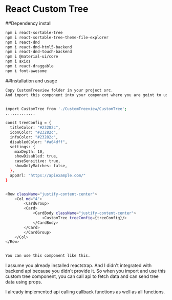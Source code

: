 # React Custom Tree

##Dependency install
```sh
npm i react-sortable-tree
npm i react-sortable-tree-theme-file-explorer
npm i react-dnd
npm i react-dnd-html5-backend
npm i react-dnd-touch-backend
npm i @material-ui/core
npm i axios
npm i react-draggable
npm i font-awesome
```
##Installation and usage
```sh
Copy CustomTreeview folder in your project src.
And import this component into your component where you are goint to use it.


import CustomTree from './CustomTreeview/CustomTree';
.............

const treeConfig = {
  titleColor: "#23282c",
  iconColor: "#23282c",
  infoColor: "#23282c",
  disabledColor: "#a64dff",
  settings: {
    maxDepth: 10,
    showDisabled: true,
    caseSensitive: true,
    showOnlyMatches: false,
  },
  appUrl: "https://apiexample.com/"
}


<Row className="justify-content-center">
    <Col md="4">
        <CardGroup>
        <Card>
            <CardBody className="justify-content-center">
                <CustomTree treeConfig={treeConfig}/>
            </CardBody>
        </Card>
        </CardGroup>
    </Col>
</Row>


You can use this component like this.
```

I assume you already installed reactstrap.
And I didn't integrated with backend api because you didn't provide it.
So when you import and use this custom tree component, you can call api to fetch data and can send tree data using props.

I already implemented api calling callback functions as well as all functions.
